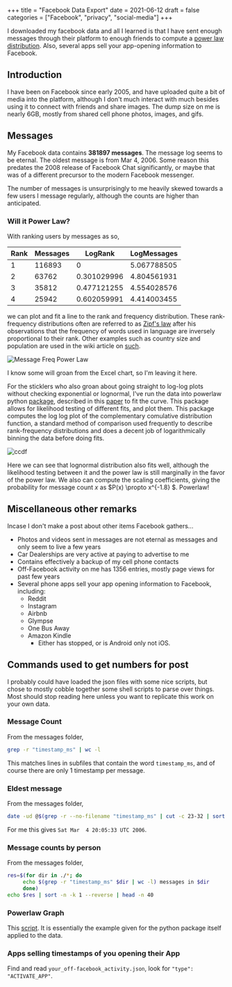 +++
title = "Facebook Data Export"
date = 2021-06-12
draft = false
categories = ["Facebook", "privacy", "social-media"]
+++

I downloaded my facebook data and all I learned is that I have sent enough messages through their platform to enough friends to compute a [power law distribution](https://en.wikipedia.org/wiki/Power_law).  Also, several apps sell your app-opening information to Facebook.

<!--more-->

## Introduction

I have been on Facebook since early 2005, and have uploaded quite a bit of media into the platform, although I don't much interact with much besides using it to connect with friends and share images.  The dump size on me is nearly 6GB, mostly from shared cell phone photos, images, and gifs.

## Messages

My Facebook data contains **381897 messages**.  The message log seems to be eternal.  The oldest message is from Mar 4, 2006.  Some reason this predates the 2008 release of Facebook Chat significantly, or maybe that was of a different precursor to the modern Facebook messenger.

The number of messages is unsurprisingly to me heavily skewed towards a few users I message regularly, although the counts are higher than anticipated.

### Will it Power Law?

With ranking users by messages as so,

| Rank | Messages | LogRank     | LogMessages |
|------|----------|-------------|-------------|
| 1    | 116893   | 0           | 5.067788505 |
| 2    | 63762    | 0.301029996 | 4.804561931 |
| 3    | 35812    | 0.477121255 | 4.554028576 |
| 4    | 25942    | 0.602059991 | 4.414003455 |


we can plot and fit a line to the rank and frequency distribution.  These rank-frequency distributions often are referred to as [Zipf's law](https://en.wikipedia.org/wiki/Zipf's_law) after his observations that the frequency of words used in language are inversely proportional to their rank.  Other examples such as country size and population are used in the wiki article on [such](https://en.wikipedia.org/wiki/Rank%E2%80%93size_distribution).  

![Message Freq Power Law](/posts/facebook/powerlaw.png)

I know some will groan from the Excel chart, so I'm leaving it here.

For the sticklers who also groan about going straight to log-log plots without checking exponential or lognormal, I've run the data into powerlaw python [package](https://github.com/jeffalstott/powerlaw), described in this [paper](https://arxiv.org/pdf/1305.0215v3.pdf) to fit the curve.
This package allows for likelihood testing of different fits, and plot them.  This package computes the log log plot of the complementary comulative distribution function, a standard method of comparison used frequently to describe rank-frequency distributions and does a decent job of logarithmically binning the data before doing fits.

![ccdf](/posts/facebook/ccdf.png)

Here we can see that lognormal distribution also fits well, although the likelihood testing between it and the power law is still marginally in the favor of the power law.  We also can compute the scaling coefficients, giving the probability for message count $x$ as $P(x) \propto x^{-1.8} $.  Powerlaw!

## Miscellaneous other remarks

Incase I don't make a post about other items Facebook gathers...

* Photos and videos sent in messages are not eternal as messages and only seem to live a few years
* Car Dealerships are very active at paying to advertise to me
* Contains effectively a backup of my cell phone contacts
* Off-Facebook activity on me has 1356 entries, mostly page views for past few years
* Several phone apps sell your app opening information to Facebook, including:
    * Reddit
    * Instagram
    * Airbnb
    * Glympse
    * One Bus Away
    * Amazon Kindle
        * Either has stopped, or is Android only not iOS.


## Commands used to get numbers for post

I probably could have loaded the json files with some nice scripts, but chose to mostly cobble together some shell scripts to parse over things.  Most should stop reading here unless you want to replicate this work on your own data.

### Message Count

From the messages folder,
```bash
grep -r "timestamp_ms" | wc -l
```
This matches lines in subfiles that contain the word `timestamp_ms`, and of course there are only 1 timestamp per message.

### Eldest message

From the messages folder,
```bash
date -ud @$(grep -r --no-filename "timestamp_ms" | cut -c 23-32 | sort | head -n 1)
```
For me this gives `Sat Mar  4 20:05:33 UTC 2006`.

### Message counts by person

From the messages folder,
```zsh
res=$(for dir in ./*; do
     echo $(grep -r "timestamp_ms" $dir | wc -l) messages in $dir
     done)
echo $res | sort -n -k 1 --reverse | head -n 40
```
### Powerlaw Graph

This [script](/posts/facebook/fbpowerlaw.py).  It is essentially the example given for the python package itself applied to the data.

### Apps selling timestamps of you opening their App

Find and read `your_off-facebook_activity.json`, look for `"type": "ACTIVATE_APP"`.
